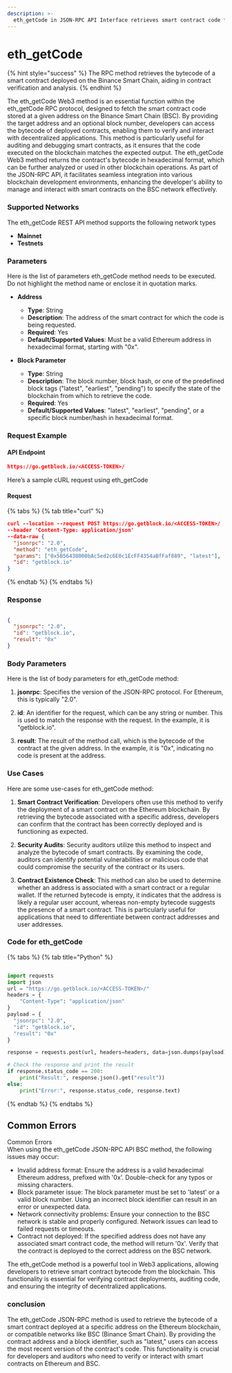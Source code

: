 ```yaml
---
description: >-
  eth_getCode in JSON-RPC API Interface retrieves smart contract code from a specific address on the BSC network.
---
```


# eth_getCode

{% hint style="success" %}
The RPC method retrieves the bytecode of a smart contract deployed on the Binance Smart Chain, aiding in contract verification and analysis.&#x20;
{% endhint %}

The eth_getCode Web3 method is an essential function within the eth_getCode RPC protocol, designed to fetch the smart contract code stored at a given address on the Binance Smart Chain (BSC). By providing the target address and an optional block number, developers can access the bytecode of deployed contracts, enabling them to verify and interact with decentralized applications. This method is particularly useful for auditing and debugging smart contracts, as it ensures that the code executed on the blockchain matches the expected output. The eth_getCode Web3 method returns the contract's bytecode in hexadecimal format, which can be further analyzed or used in other blockchain operations. As part of the JSON-RPC API, it facilitates seamless integration into various blockchain development environments, enhancing the developer's ability to manage and interact with smart contracts on the BSC network effectively.

### Supported Networks

The eth_getCode REST API method supports the following network types
- **Mainnet**
- **Testnets**

### Parameters

Here is the list of parameters eth_getCode method needs to be executed. Do not highlight the method name or enclose it in quotation marks.

- **Address**
  - **Type**: String
  - **Description**: The address of the smart contract for which the code is being requested.
  - **Required**: Yes
  - **Default/Supported Values**: Must be a valid Ethereum address in hexadecimal format, starting with "0x".

- **Block Parameter**
  - **Type**: String
  - **Description**: The block number, block hash, or one of the predefined block tags ("latest", "earliest", "pending") to specify the state of the blockchain from which to retrieve the code.
  - **Required**: Yes
  - **Default/Supported Values**: "latest", "earliest", "pending", or a specific block number/hash in hexadecimal format.

### Request Example

#### API Endpoint

```json
https://go.getblock.io/<ACCESS-TOKEN>/
```
Here’s a sample cURL request using eth_getCode

#### Request

{% tabs %}
{% tab title="curl" %}
```json
curl --location --request POST https://go.getblock.io/<ACCESS-TOKEN>/
--header 'Content-Type: application/json' 
--data-raw {
  "jsonrpc": "2.0",
  "method": "eth_getCode",
  "params": ["0x5B56438000bAc5ed2c6E0c1EcFF4354aBfFaf889", "latest"],
  "id": "getblock.io"
}
```
{% endtab %}
{% endtabs %}

### Response


```json

{
  "jsonrpc": "2.0",
  "id": "getblock.io",
  "result": "0x"
}

```

### Body Parameters

Here is the list of body parameters for eth_getCode method:

1. **jsonrpc**: Specifies the version of the JSON-RPC protocol. For Ethereum, this is typically "2.0".

2. **id**: An identifier for the request, which can be any string or number. This is used to match the response with the request. In the example, it is "getblock.io".

3. **result**: The result of the method call, which is the bytecode of the contract at the given address. In the example, it is "0x", indicating no code is present at the address.

### Use Cases

Here are some use-cases for eth_getCode method:

1. **Smart Contract Verification**: Developers often use this method to verify the deployment of a smart contract on the Ethereum blockchain. By retrieving the bytecode associated with a specific address, developers can confirm that the contract has been correctly deployed and is functioning as expected.

2. **Security Audits**: Security auditors utilize this method to inspect and analyze the bytecode of smart contracts. By examining the code, auditors can identify potential vulnerabilities or malicious code that could compromise the security of the contract or its users.

3. **Contract Existence Check**: This method can also be used to determine whether an address is associated with a smart contract or a regular wallet. If the returned bytecode is empty, it indicates that the address is likely a regular user account, whereas non-empty bytecode suggests the presence of a smart contract. This is particularly useful for applications that need to differentiate between contract addresses and user addresses.

### Code for eth_getCode

{% tabs %}
{% tab title="Python" %}
```python

import requests
import json
url = "https://go.getblock.io/<ACCESS-TOKEN>/"
headers = {
    "Content-Type": "application/json"
}
payload = {
  "jsonrpc": "2.0",
  "id": "getblock.io",
  "result": "0x"
}

response = requests.post(url, headers=headers, data=json.dumps(payload))

# Check the response and print the result
if response.status_code == 200:
    print("Result:", response.json().get("result"))
else:
    print("Error:", response.status_code, response.text)

```
{% endtab %}
{% endtabs %}

## Common Errors

Common Errors  
When using the eth_getCode JSON-RPC API BSC method, the following issues may occur:  
- Invalid address format: Ensure the address is a valid hexadecimal Ethereum address, prefixed with '0x'. Double-check for any typos or missing characters.  
- Block parameter issue: The block parameter must be set to 'latest' or a valid block number. Using an incorrect block identifier can result in an error or unexpected data.  
- Network connectivity problems: Ensure your connection to the BSC network is stable and properly configured. Network issues can lead to failed requests or timeouts.  
- Contract not deployed: If the specified address does not have any associated smart contract code, the method will return '0x'. Verify that the contract is deployed to the correct address on the BSC network.

The eth_getCode method is a powerful tool in Web3 applications, allowing developers to retrieve smart contract bytecode from the blockchain. This functionality is essential for verifying contract deployments, auditing code, and ensuring the integrity of decentralized applications.

### conclusion

The eth_getCode JSON-RPC method is used to retrieve the bytecode of a smart contract deployed at a specific address on the Ethereum blockchain, or compatible networks like BSC (Binance Smart Chain). By providing the contract address and a block identifier, such as "latest," users can access the most recent version of the contract's code. This functionality is crucial for developers and auditors who need to verify or interact with smart contracts on Ethereum and BSC.
